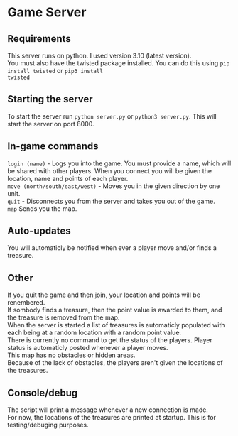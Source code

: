 # Game Server

## Requirements
This server runs on python. I used version 3.10 (latest version).   
You must also have the twisted package installed. You can do this using <code>pip install twisted</code> or <code>pip3 install twisted</code>

## Starting the server
To start the server run <code>python server.py</code> or <code>python3 server.py</code>. This will start the server on port 8000.

## In-game commands
<code>login (name)</code> - Logs you into the game. You must provide a name, which will be shared with other players. When you connect you will be given the location, name and points of each player.  
<code>move (north/south/east/west)</code> - Moves you in the given direction by one unit.  
<code>quit</code> - Disconnects you from the server and takes you out of the game.   
<code>map</code> Sends you the map.

## Auto-updates
You will automaticly be notified when ever a player move and/or finds a treasure.

## Other
If you quit the game and then join, your location and points will be renembered.   
If sombody finds a treasure, then the point value is awarded to them, and the treasure is removed from the map.   
When the server is started a list of treasures is automaticly populated with each being at a random location with a random point value.   
There is currently no command to get the status of the players. Player status is automaticly posted whenever a player moves.   
This map has no obstacles or hidden areas.   
Because of the lack of obstacles, the players aren't given the locations of the treasures.

## Console/debug
The script will print a message whenever a new connection is made.   
For now, the locations of the treasures are printed at startup. This is for testing/debuging purposes.
